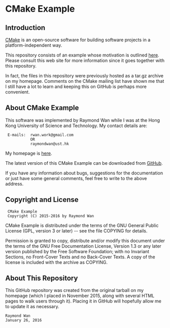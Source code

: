 CMake Example
=============

Introduction
------------

[CMake](https://cmake.org/) is an open-source software for building software projects in a platform-independent way.

This repository consists of an example whose motivation is outlined [here](http://www.rwanwork.info/sysdocs/cmake/overview/).  Please consult this web site for more information since it goes together with this repository.

In fact, the files in this repository were previously hosted as a tar.gz archive on my homepage.  Comments on the CMake mailing list have shown me that I still have a lot to learn and keeping this on GitHub is perhaps more convenient.


About CMake Example
-------------------

This software was implemented by Raymond Wan while I was at the Hong Kong University of Science and Technology.  My contact details are:

     E-mails:  rwan.work@gmail.com 
               OR 
               raymondwan@ust.hk

My homepage is [here](http://www.rwanwork.info/).

The latest version of this CMake Example can be downloaded from [GitHub](https://github.com/rwanwork/CMake-Example).

If you have any information about bugs, suggestions for the documentation or just have some general comments, feel free to write to the above address.


Copyright and License
---------------------

     CMake Example
     Copyright (C) 2015-2016 by Raymond Wan

CMake Example is distributed under the terms of the GNU General Public License (GPL, version 3 or later) -- see the file COPYING for details.

Permission is granted to copy, distribute and/or modify this document under the terms of the GNU Free Documentation License, Version 1.3 or any later version published by the Free Software Foundation; with no Invariant Sections, no Front-Cover Texts and no Back-Cover Texts. A copy of the license is included with the archive as COPYING.


About This Repository
---------------------

This GitHub repository was created from the original tarball on my homepage (which I placed in November 2015, along with several HTML pages to walk users through it).  Placing it in GitHub will hopefully allow me to update it as necessary.


    Raymond Wan
    January 26, 2016


